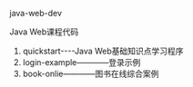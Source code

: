java-web-dev

Java Web课程代码
1. quickstart----Java Web基础知识点学习程序
2. login-example————登录示例
3. book-onlie————图书在线综合案例
